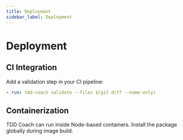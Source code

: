 ```yaml
---
title: Deployment
sidebar_label: Deployment
---
```


# Deployment

## CI Integration
Add a validation step in your CI pipeline:
```yaml
- run: tdd-coach validate --files $(git diff --name-only)
```

## Containerization
TDD Coach can run inside Node-based containers. Install the package globally during image build.
